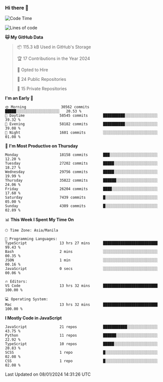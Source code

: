 ### Hi there 👋

<!--START_SECTION:waka-->
![Code Time](http://img.shields.io/badge/Code%20Time-513%20hrs%2028%20mins-blue)

![Lines of code](https://img.shields.io/badge/From%20Hello%20World%20I%27ve%20Written-61.4%20million%20lines%20of%20code-blue)

**🐱 My GitHub Data** 

> 📦 115.3 kB Used in GitHub's Storage 
 > 
> 🏆 17 Contributions in the Year 2024
 > 
> 💼 Opted to Hire
 > 
> 📜 24 Public Repositories 
 > 
> 🔑 15 Private Repositories 
 > 
**I'm an Early 🐤** 

```text
🌞 Morning                30562 commits       █████░░░░░░░░░░░░░░░░░░░░   20.53 % 
🌆 Daytime                58545 commits       ██████████░░░░░░░░░░░░░░░   39.32 % 
🌃 Evening                58182 commits       ██████████░░░░░░░░░░░░░░░   39.08 % 
🌙 Night                  1601 commits        ░░░░░░░░░░░░░░░░░░░░░░░░░   01.08 % 
```
📅 **I'm Most Productive on Thursday** 

```text
Monday                   18158 commits       ███░░░░░░░░░░░░░░░░░░░░░░   12.20 % 
Tuesday                  27202 commits       █████░░░░░░░░░░░░░░░░░░░░   18.27 % 
Wednesday                29756 commits       █████░░░░░░░░░░░░░░░░░░░░   19.99 % 
Thursday                 35822 commits       ██████░░░░░░░░░░░░░░░░░░░   24.06 % 
Friday                   26204 commits       ████░░░░░░░░░░░░░░░░░░░░░   17.60 % 
Saturday                 7439 commits        █░░░░░░░░░░░░░░░░░░░░░░░░   05.00 % 
Sunday                   4309 commits        █░░░░░░░░░░░░░░░░░░░░░░░░   02.89 % 
```


📊 **This Week I Spent My Time On** 

```text
🕑︎ Time Zone: Asia/Manila

💬 Programming Languages: 
TypeScript               13 hrs 27 mins      █████████████████████████   99.43 % 
Bash                     2 mins              ░░░░░░░░░░░░░░░░░░░░░░░░░   00.35 % 
JSON                     1 min               ░░░░░░░░░░░░░░░░░░░░░░░░░   00.16 % 
JavaScript               0 secs              ░░░░░░░░░░░░░░░░░░░░░░░░░   00.06 % 

🔥 Editors: 
VS Code                  13 hrs 32 mins      █████████████████████████   100.00 % 

💻 Operating System: 
Mac                      13 hrs 32 mins      █████████████████████████   100.00 % 
```

**I Mostly Code in JavaScript** 

```text
JavaScript               21 repos            ███████████░░░░░░░░░░░░░░   43.75 % 
Python                   11 repos            ██████░░░░░░░░░░░░░░░░░░░   22.92 % 
TypeScript               10 repos            █████░░░░░░░░░░░░░░░░░░░░   20.83 % 
SCSS                     1 repo              █░░░░░░░░░░░░░░░░░░░░░░░░   02.08 % 
CSS                      1 repo              █░░░░░░░░░░░░░░░░░░░░░░░░   02.08 % 
```




 Last Updated on 08/01/2024 14:31:26 UTC
<!--END_SECTION:waka-->
